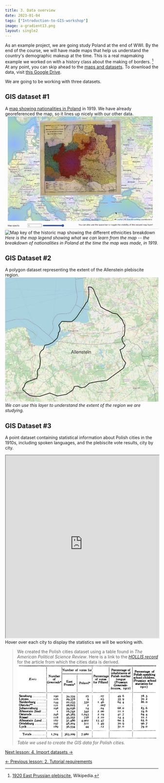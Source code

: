 ```yaml
---
title: 3. Data overview
date: 2023-01-04
tags: ["Introduction-to-GIS-workshop"]
image: a-gradient13.png
layout: single2
---
```


As an example project, we are going study Poland at the end of WWI. By the end of the course, we will have made maps that help us understand the country's demographic makeup at the time. This is a real mapmaking example we worked on with a history class about the making of borders. [^1] At any point, you can skip ahead to the [maps and datasets](/resources/new-to-gis/workshop/step3-browse-maps-and-data/). To download the data, visit [this Google Drive](https://drive.google.com/file/d/1cKUtwbPIaWjvI_a_zD-Su_fItkA9u5UT/view?usp=sharing). 


We are going to be working with three datasets.

## GIS dataset #1 
A [map showing nationalities in Poland](https://digitalcollections.library.harvard.edu/catalog/990152910700203941) in 1919. We have already georeferenced the map, so it lines up nicely with our other data.
![GIF showing the 1919 map superimposed over a modern map of Europe](media/poland-opacity.gif)
![Map key of the historic map showing the different ethnicities breakdown](media/legend.gif)
*Here is the map legend showing what we can learn from the map -- the breakdown of nationalities in Poland at the time the map was made, in 1919.*

## GIS Dataset #2 
A polygon dataset representing the extent of the Allenstein plebiscite region. 
![An outline around the plebiscite region in Poland](media/2-2.png)
*We can use this layer to understand the extent of the region we are studying.*

## GIS Dataset #3 
A point dataset containing statistical information about Polish cities in the 1910s, including spoken languages, and the plebiscite vote results, city by city.
<iframe title="Interactive map of the Polish cities statistical data. Hovering over each city reveals information about the city." src="https://harvardmapcollection.github.io/classes/gened1140/fall-2022/assignment/demo/polish-cities/" width="100%" height="600px"></iframe>
<figcaption class="append">Hover over each city to display the statistics we will be working with.</figcaption>

> We created the Polish cities dataset using a table found in *The American Political Science Review*. Here is a link to the _[HOLLIS record](https://hollis.harvard.edu/permalink/f/1mdq5o5/TN_cdi_crossref_primary_10_2307_1947652)_ for the article from which the cities data is derived.
![screenshot of a table from an online journal article showing stats for Polish cities](media/book-table.png)
*Table we used to create the GIS data for Polish cities.*

[Next lesson: 4. Import datasets →](/resources/new-to-gis/workshop/import-datasets/)

[← Previous lesson: 2. Tutorial requirements](/resources/new-to-gis/workshop/tutorial-requirements/)


[^1]: [1920 East Prussian plebiscite](https://en.wikipedia.org/wiki/1920_East_Prussian_plebiscite), Wikipedia.
